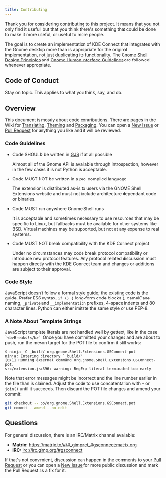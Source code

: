 ```yaml
---
title: Contributing
---
```

Thank you for considering contributing to this project. It means that you not
only find it useful, but that you think there's something that could be done to
make it more useful, or useful to more people.

The goal is to create an implementation of KDE Connect that integrates with the
Gnome desktop more than is appropriate for the original implementation, not just
duplicating its functionality. The [Gnome Shell Design Principles][design] and
[Gnome Human Interface Guidelines][hig] are followed whenever appropriate.

## Code of Conduct

Stay on topic. This applies to what you think, say, and do.

## Overview

This document is mostly about code contributions. There are pages in the Wiki
for [Translating][translating], [Theming][theming] and [Packaging][packaging].
You can open a [New Issue][issue] or [Pull Request][pr] for anything you like
and it will be reviewed.

### Code Guidelines

* Code SHOULD be written in [GJS][gjs] if at all possible

  Almost all of the Gnome API is available through introspection, however in the
  few cases it is not Python is acceptable.

* Code MUST NOT be written in a pre-compiled language

  The extension is distributed as-is to users via the GNOME Shell Extensions
  website and must not include architecture dependant code or binaries.

* Code MUST run anywhere Gnome Shell runs

  It is acceptable and sometimes necessary to use resources that may be specific
  to Linux, but fallbacks must be available for other systems like BSD. Virtual
  machines may be supported, but not at any expense to real systems.

* Code MUST NOT break compatibility with the KDE Connect project

  Under no circumstances may code break protocol compatibility or introduce new
  protocol features. Any protocol related discussion must happen directly with
  the KDE Connect team and changes or additions are subject to their approval.

### Code Style

JavaScript doesn't follow a formal style guide; the existing code is the guide.
Prefer ES6 syntax, `if () {` long-form code blocks `}`, camelCase naming,
`_private` and `__implementation` prefixes, 4-space indents and 80 character lines.
Python can either imitate the same style or use PEP-8.

### A Note About Template Strings

JavaScript template literals are not handled well by gettext, like in the case
`` `<b>Breaks!</b>` ``. Once you have committed your changes and are about to
push, run the meson target for the POT file to confirm it still works:

```console
$ ninja -C _build/ org.gnome.Shell.Extensions.GSConnect-pot
ninja: Entering directory `_build/'
[0/1] Running external command org.gnome.Shell.Extensions.GSConnect-pot.
src/extension.js:396: warning: RegExp literal terminated too early
```

Note that error messages might be incorrect and the line number earlier in the
file than is claimed. Adjust the code to use concatentation with `+` or `join()`
until it succeeds. Then discard the POT file changes and amend your commit:

```sh
git checkout -- po/org.gnome.Shell.Extensions.GSConnect.pot
git commit --amend --no-edit
```

## Questions

For general discussion, there is an IRC/Matrix channel available:

* **Matrix:** https://matrix.to/#/#_gimpnet_#gsconnect:matrix.org
* **IRC:** <a href="irc://irc.gimp.org/#gsconnect">irc://irc.gimp.org/#gsconnect</a>

If that's not convenient, discussion can happen in the comments to your
[Pull Request][pr] or you can open a [New Issue][issue] for more public
discussion and mark the Pull Request as a fix for it.

[design]: https://wiki.gnome.org/Projects/GnomeShell/Design/Principles
[hig]: https://developer.gnome.org/hig/stable/
[translating]: Translating
[packaging]: Packaging
[theming]: Theming
[issue]: https://github.com/andyholmes/gnome-shell-extension-gsconnect/issues
[pr]: https://github.com/GNOME/gnome-shell/pulls
[gjs]: https://gitlab.gnome.org/GNOME/gjs/wikis/home
